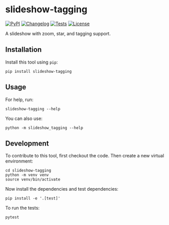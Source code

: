 # slideshow-tagging

[![PyPI](https://img.shields.io/pypi/v/slideshow-tagging.svg)](https://pypi.org/project/slideshow-tagging/)
[![Changelog](https://img.shields.io/github/v/release/irthomasthomas/slideshow-tagging?include_prereleases&label=changelog)](https://github.com/irthomasthomas/slideshow-tagging/releases)
[![Tests](https://github.com/irthomasthomas/slideshow-tagging/workflows/Test/badge.svg)](https://github.com/irthomasthomas/slideshow-tagging/actions?query=workflow%3ATest)
[![License](https://img.shields.io/badge/license-Apache%202.0-blue.svg)](https://github.com/irthomasthomas/slideshow-tagging/blob/master/LICENSE)

A slideshow with zoom, star, and tagging support.

## Installation

Install this tool using `pip`:

    pip install slideshow-tagging

## Usage

For help, run:

    slideshow-tagging --help

You can also use:

    python -m slideshow_tagging --help

## Development

To contribute to this tool, first checkout the code. Then create a new virtual environment:

    cd slideshow-tagging
    python -m venv venv
    source venv/bin/activate

Now install the dependencies and test dependencies:

    pip install -e '.[test]'

To run the tests:

    pytest
